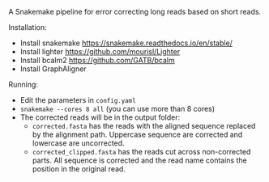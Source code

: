 A Snakemake pipeline for error correcting long reads based on short reads.

Installation:

- Install snakemake https://snakemake.readthedocs.io/en/stable/
- Install lighter https://github.com/mourisl/Lighter
- Install bcalm2 https://github.com/GATB/bcalm
- Install GraphAligner

Running:

- Edit the parameters in `config.yaml`
- `snakemake --cores 8 all` (you can use more than 8 cores)
- The corrected reads will be in the output folder:
  - `corrected.fasta` has the reads with the aligned sequence replaced by the alignment path. Uppercase sequence are corrected and lowercase are uncorrected.
  - `corrected_clipped.fasta` has the reads cut across non-corrected parts. All sequence is corrected and the read name contains the position in the original read.
